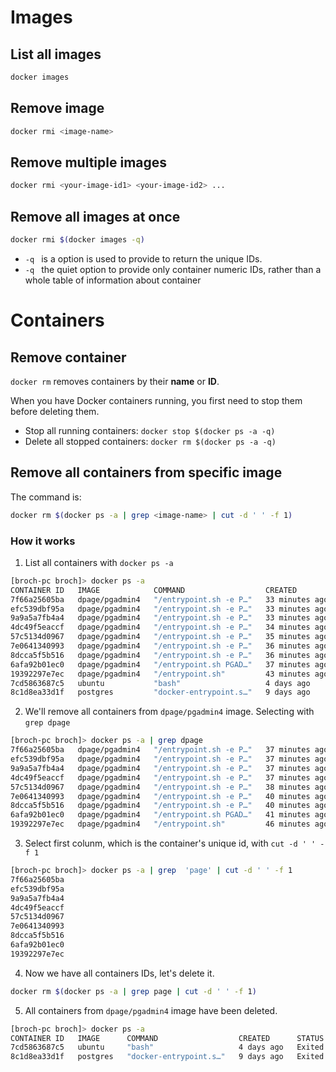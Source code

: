# Images

## List all images

```sh
docker images
```

## Remove image

```sh
docker rmi <image-name>
```

## Remove multiple images 

```sh
docker rmi <your-image-id1> <your-image-id2> ...
```

## Remove all images at once

```sh
docker rmi $(docker images -q)
```

- `-q ` is a option is used to provide to return the unique IDs. 
- `-q ` the quiet option to provide only container numeric IDs, rather than a whole table of information about container

# Containers

## Remove container 
`docker rm` removes containers by their **name** or **ID**.

When you have Docker containers running, you first need to stop them before deleting them.

- Stop all running containers: `docker stop $(docker ps -a -q)`
- Delete all stopped containers: `docker rm $(docker ps -a -q)`

## Remove all containers from specific image

The command is:

```sh
docker rm $(docker ps -a | grep <image-name> | cut -d ' ' -f 1)
```

### How it works

1. List all containers with `docker ps -a`

```sh
[broch-pc broch]> docker ps -a
CONTAINER ID   IMAGE            COMMAND                  CREATED          STATUS                      PORTS     NAMES
7f66a25605ba   dpage/pgadmin4   "/entrypoint.sh -e P…"   33 minutes ago   Exited (1) 33 minutes ago             youthful_faraday
efc539dbf95a   dpage/pgadmin4   "/entrypoint.sh -e P…"   33 minutes ago   Exited (1) 33 minutes ago             serene_archimedes
9a9a5a7fb4a4   dpage/pgadmin4   "/entrypoint.sh -e P…"   33 minutes ago   Exited (1) 33 minutes ago             beautiful_merkle
4dc49f5eaccf   dpage/pgadmin4   "/entrypoint.sh -e P…"   34 minutes ago   Exited (1) 34 minutes ago             strange_thompson
57c5134d0967   dpage/pgadmin4   "/entrypoint.sh -e P…"   35 minutes ago   Exited (1) 35 minutes ago             distracted_torvalds
7e0641340993   dpage/pgadmin4   "/entrypoint.sh -e P…"   36 minutes ago   Exited (1) 36 minutes ago             pensive_allen
8dcca5f5b516   dpage/pgadmin4   "/entrypoint.sh -e P…"   36 minutes ago   Exited (1) 36 minutes ago             elegant_haslett
6afa92b01ec0   dpage/pgadmin4   "/entrypoint.sh PGAD…"   37 minutes ago   Exited (1) 37 minutes ago             gifted_moser
19392297e7ec   dpage/pgadmin4   "/entrypoint.sh"         43 minutes ago   Exited (1) 43 minutes ago             eloquent_dijkstra
7cd5863687c5   ubuntu           "bash"                   4 days ago       Exited (0) 4 days ago                 ubuntu
8c1d8ea33d1f   postgres         "docker-entrypoint.s…"   9 days ago       Exited (0) 2 days ago                 postgresdb
```

2. We'll remove all containers from `dpage/pgadmin4` image. Selecting with `grep dpage`

```sh
[broch-pc broch]> docker ps -a | grep dpage
7f66a25605ba   dpage/pgadmin4   "/entrypoint.sh -e P…"   37 minutes ago   Exited (1) 37 minutes ago             youthful_faraday
efc539dbf95a   dpage/pgadmin4   "/entrypoint.sh -e P…"   37 minutes ago   Exited (1) 37 minutes ago             serene_archimedes
9a9a5a7fb4a4   dpage/pgadmin4   "/entrypoint.sh -e P…"   37 minutes ago   Exited (1) 37 minutes ago             beautiful_merkle
4dc49f5eaccf   dpage/pgadmin4   "/entrypoint.sh -e P…"   37 minutes ago   Exited (1) 37 minutes ago             strange_thompson
57c5134d0967   dpage/pgadmin4   "/entrypoint.sh -e P…"   38 minutes ago   Exited (1) 38 minutes ago             distracted_torvalds
7e0641340993   dpage/pgadmin4   "/entrypoint.sh -e P…"   40 minutes ago   Exited (1) 39 minutes ago             pensive_allen
8dcca5f5b516   dpage/pgadmin4   "/entrypoint.sh -e P…"   40 minutes ago   Exited (1) 40 minutes ago             elegant_haslett
6afa92b01ec0   dpage/pgadmin4   "/entrypoint.sh PGAD…"   41 minutes ago   Exited (1) 41 minutes ago             gifted_moser
19392297e7ec   dpage/pgadmin4   "/entrypoint.sh"         46 minutes ago   Exited (1) 46 minutes ago             eloquent_dijkstra
```

3. Select first colunm, which is the container's unique id, with `cut -d ' ' -f 1`

```sh
[broch-pc broch]> docker ps -a | grep  'page' | cut -d ' ' -f 1
7f66a25605ba
efc539dbf95a
9a9a5a7fb4a4
4dc49f5eaccf
57c5134d0967
7e0641340993
8dcca5f5b516
6afa92b01ec0
19392297e7ec
```

4. Now we have all containers IDs, let's delete it.

```sh
docker rm $(docker ps -a | grep page | cut -d ' ' -f 1)
```

5. All containers from `dpage/pgadmin4` image have been deleted.

```sh
[broch-pc broch]> docker ps -a
CONTAINER ID   IMAGE      COMMAND                  CREATED      STATUS                  PORTS     NAMES
7cd5863687c5   ubuntu     "bash"                   4 days ago   Exited (0) 4 days ago             ubuntu
8c1d8ea33d1f   postgres   "docker-entrypoint.s…"   9 days ago   Exited (0) 2 days ago             postgresdb

```